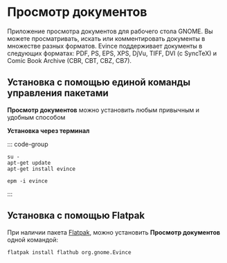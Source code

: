 # Просмотр документов

Приложение просмотра документов для рабочего стола GNOME. Вы можете просматривать, искать или комментировать документы в множестве разных форматов.
Evince поддерживает документы в следующих форматах: PDF, PS, EPS, XPS, DjVu, TIFF, DVI (с SyncTeX) и Comic Book Archive (CBR, CBT, CBZ, CB7).

## Установка c помощью единой команды управления пакетами  

**Просмотр документов** можно установить любым привычным и удобным способом

**Установка через терминал**

::: code-group

```shell[apt-get]
su -
apt-get update
apt-get install evince
```
```shell[epm]
epm -i evince
```

:::

## Установка c помощью Flatpak<Badge type="info" text="flatpak" />

При наличии пакета [Flatpak](/flatpak), можно установить **Просмотр документов** одной командой:

```shell
flatpak install flathub org.gnome.Evince
```